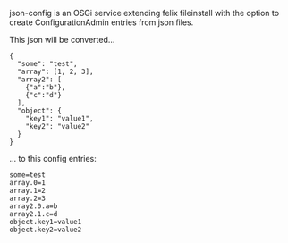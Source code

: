 json-config is an OSGi service extending felix fileinstall with the option
to create ConfigurationAdmin entries from json files.

This json will be converted...

    {
      "some": "test",
      "array": [1, 2, 3],
      "array2": [
        {"a":"b"},
        {"c":"d"}
      ],
      "object": {
        "key1": "value1",
        "key2": "value2"
      }
    }

... to this config entries:

    some=test
    array.0=1
    array.1=2
    array.2=3
    array2.0.a=b
    array2.1.c=d
    object.key1=value1
    object.key2=value2
